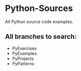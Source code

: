 # Python-Sources
All Python source code examples.

## All branches to search:
- PyExercises
- PyExamples
- PyProjects
- PyPatterns
